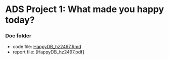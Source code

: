 # ADS Project 1: What made you happy today?
### Doc folder
+ code file: [HappyDB_hz2497.Rmd](HappyDB_hz2497.Rmd)
+ report file: [HappyDB_hz2497.pdf]
